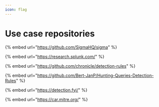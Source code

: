 ```yaml
---
icon: flag
---
```


# Use case repositories

{% embed url="https://github.com/SigmaHQ/sigma" %}

{% embed url="https://research.splunk.com/" %}

{% embed url="https://github.com/chronicle/detection-rules" %}

{% embed url="https://github.com/Bert-JanP/Hunting-Queries-Detection-Rules" %}

{% embed url="https://detection.fyi/" %}

{% embed url="https://car.mitre.org/" %}
